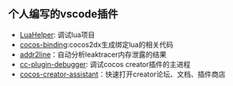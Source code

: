 ## 个人编写的vscode插件
- [LuaHelper](https://marketplace.visualstudio.com/items?itemName=xuyanfeng.luahelper-plus): 调试lua项目
- [cocos-binding](https://marketplace.visualstudio.com/items?itemName=xuyanfeng.cocos-binding):cocos2dx生成绑定lua的相关代码
- [addr2line](https://marketplace.visualstudio.com/items?itemName=xuyanfeng.addr2line-assistant)：自动分析leaktracer内存泄露的结果
- [cc-plugin-debugger](https://marketplace.visualstudio.com/items?itemName=xuyanfeng.cc-plugin-debugger): 调试cocos creator插件的主进程
- [cocos-creator-assistant](https://marketplace.visualstudio.com/items?itemName=xuyanfeng.cocos-creator-assistant)：快速打开creator论坛、文档、插件商店